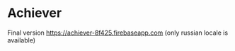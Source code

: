 # Achiever

Final version https://achiever-8f425.firebaseapp.com (only russian locale is available)
